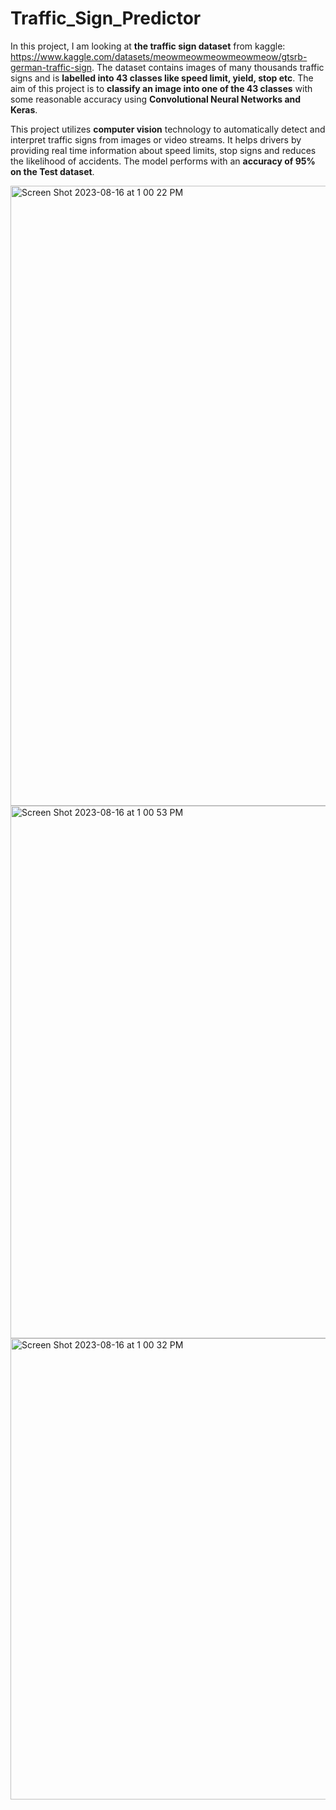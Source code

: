 # Traffic_Sign_Predictor

In this project, I am looking at **the traffic sign dataset** from kaggle: https://www.kaggle.com/datasets/meowmeowmeowmeowmeow/gtsrb-german-traffic-sign. The dataset contains images of many thousands traffic signs and is **labelled into 43 classes like speed limit, yield, stop etc**. The aim of this project is to **classify an image into one of the 43 classes** with some reasonable accuracy using **Convolutional Neural Networks and Keras**. 

This project utilizes **computer vision** technology to automatically detect and interpret traffic signs from images or video streams. It helps drivers by providing real time information about speed limits, stop signs and reduces the likelihood of accidents. The model performs with an **accuracy of 95% on the Test dataset**.

<img width="992" alt="Screen Shot 2023-08-16 at 1 00 22 PM" src="https://github.com/mayank8893/Traffic_Sign_Predictor/assets/69361645/810bb326-ea00-4281-8a70-62af798f4525">
<img width="852" alt="Screen Shot 2023-08-16 at 1 00 53 PM" src="https://github.com/mayank8893/Traffic_Sign_Predictor/assets/69361645/929a8eac-887b-4024-9956-760b53bccd23">
<img width="738" alt="Screen Shot 2023-08-16 at 1 00 32 PM" src="https://github.com/mayank8893/Traffic_Sign_Predictor/assets/69361645/aa4c5459-3aa7-46bd-a0a7-76b56e06c7c3">
